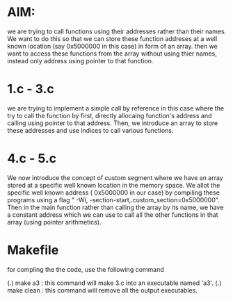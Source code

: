 # AIM: 
we are trying to call functions using their addresses rather than their names. We want to do this so that we can store these function addreses at a well known location (say 0x5000000 in this case) in form of an array. then we want to access these functions from the array without using thier names, instead only address using pointer to that function.

# 1.c - 3.c
we are trying to implement a simple call by reference in this case where the try to call the function by first, directly allocaing function's address and calling using pointer to that address. Then, we introduce an array to store these addresses and use indices to call various functions.

# 4.c - 5.c
We now introduce the concept of custom segment where we have an array stored at a specific well known location in the memory space. We allot the specific well known address ( 0x5000000 in our case) by compiling these programs using a flag " -Wl, -section-start,.custom_section=0x5000000". 
Then in the main function rather than calling the array by its name, we have a constant address which we can use to call all the other functions in that array (using pointer arithmetics).


# Makefile
for compling the the code, use the following command

(.) make a3	: this command will make 3.c into an executable named 'a3'.
(.) make clean	: this command will remove all the output executables.

